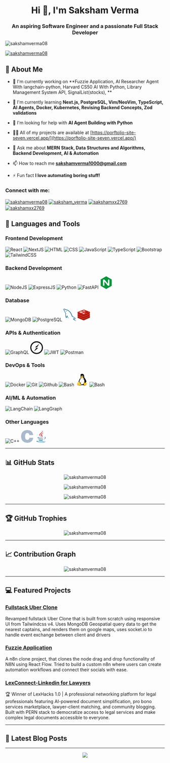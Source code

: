 <h1 align="center">Hi 👋, I'm Saksham Verma</h1>
<h3 align="center">An aspiring Software Engineer and a passionate Full Stack Developer</h3>

<p align="left"> <img src="https://komarev.com/ghpvc/?username=sakshamverma08&label=Profile%20views&color=0e75b6&style=flat" alt="sakshamverma08" /> </p>

<p align="left"> <a href="https://github.com/ryo-ma/github-profile-trophy"><img src="https://github-profile-trophy.vercel.app/?username=sakshamverma08" alt="sakshamverma08" /></a> </p>

## 🚀 About Me

- 🔭 I'm currently working on **Fuzzie Application, AI Researcher Agent With langchain-python, Harvard CS50 AI With Python, Library Management System API, SignalList(stocks), **

- 🌱 I'm currently learning **Next.js, PostgreSQL, Vim/NeoVim, TypeScript, AI Agents, Docker, Kubernetes, Revising Backend Concepts, Zod validations**

- 🤝 I'm looking for help with **AI Agent Building with Python**

- 👨‍💻 All of my projects are available at [https://porftolio-site-seven.vercel.app/](https://porftolio-site-seven.vercel.app/)

- 💬 Ask me about **MERN Stack, Data Structures and Algorithms, Backend Development, AI & Automation**

- 📫 How to reach me **sakshamverma1000@gmail.com**

- ⚡ Fun fact **I love automating boring stuff!**

<h3 align="left">Connect with me:</h3>
<p align="left">
<a href="https://linkedin.com/in/sakshamverma08" target="blank"><img align="center" src="https://raw.githubusercontent.com/rahuldkjain/github-profile-readme-generator/master/src/images/icons/Social/linked-in-alt.svg" alt="sakshamverma08" height="30" width="40" /></a>
<a href="https://stackoverflow.com/users/saksham_verma" target="blank"><img align="center" src="https://raw.githubusercontent.com/rahuldkjain/github-profile-readme-generator/master/src/images/icons/Social/stack-overflow.svg" alt="saksham_verma" height="30" width="40" /></a>
<a href="https://instagram.com/sakshamxx2769" target="blank"><img align="center" src="https://raw.githubusercontent.com/rahuldkjain/github-profile-readme-generator/master/src/images/icons/Social/instagram.svg" alt="sakshamxx2769" height="30" width="40" /></a>
<a href="https://www.leetcode.com/sakshamxx2769" target="blank"><img align="center" src="https://raw.githubusercontent.com/rahuldkjain/github-profile-readme-generator/master/src/images/icons/Social/leet-code.svg" alt="sakshamxx2769" height="30" width="40" /></a>
</p>

## 🧰 Languages and Tools

### Frontend Development
<p align="left">
<img src="https://devicon-website.vercel.app/api/react/original.svg" alt="React" width="40" height="40"/>
<img src="https://devicon-website.vercel.app/api/nextjs/original.svg?color=%23FFFFFF" alt="NextJS" width="40" height="40"/>
<img src="https://cdn.jsdelivr.net/gh/devicons/devicon/icons/html5/html5-plain.svg" alt="HTML" width="40" height="40"/>
<img src="https://cdn.jsdelivr.net/gh/devicons/devicon/icons/css3/css3-plain.svg" alt="CSS" width="40" height="40"/>
<img src="https://cdn.jsdelivr.net/gh/devicons/devicon/icons/javascript/javascript-plain.svg" alt="JavaScript" width="40" height="40"/>
<img src="https://devicon-website.vercel.app/api/typescript/original.svg" alt="TypeScript" width="40" height="40"/>
<img src="https://devicon-website.vercel.app/api/bootstrap/original.svg" alt="Bootstrap" width="40" height="40"/>
<img src="https://devicon-website.vercel.app/api/tailwindcss/plain.svg" alt="TailwindCSS" width="40" height="40"/>
</p>

### Backend Development
<p align="left">
<img src="https://devicon-website.vercel.app/api/nodejs/original.svg" alt="NodeJS" width="40" height="40"/>
<img src="https://devicon-website.vercel.app/api/express/original.svg?color=%23FFFFFF" alt="ExpressJS" width="40" height="40"/>
<img src="https://cdn.jsdelivr.net/gh/devicons/devicon/icons/python/python-plain.svg" alt="Python" width="40" height="40"/>
<img src="https://devicon-website.vercel.app/api/fastapi/original.svg" alt="FastAPI" width="40" height="40"/>
<img src="https://raw.githubusercontent.com/devicons/devicon/master/icons/nginx/nginx-original.svg" alt="Nginx" width="40" height="40"/>
</p>

### Database
<p align="left">
<img src="https://devicon-website.vercel.app/api/mongodb/original.svg" alt="MongoDB" width="40" height="40"/>
<img src="https://devicon-website.vercel.app/api/postgresql/original.svg" alt="PostgreSQL" width="40" height="40"/>
<img src="https://raw.githubusercontent.com/devicons/devicon/master/icons/mysql/mysql-original.svg" alt="MySQL" width="40" height="40"/>
<img src="https://raw.githubusercontent.com/devicons/devicon/master/icons/redis/redis-original.svg" alt="Redis" width="40" height="40"/>
</p>

### APIs & Authentication
<p align="left">
<img src="https://devicon-website.vercel.app/api/graphql/plain.svg" alt="GraphQL" width="40" height="40"/>
<img src="https://raw.githubusercontent.com/devicons/devicon/master/icons/socketio/socketio-original.svg" alt="Socket.io" width="40" height="40"/>
<img src="https://cdn.worldvectorlogo.com/logos/jwt-3.svg" alt="JWT" width="40" height="40"/>
<img src="https://www.vectorlogo.zone/logos/getpostman/getpostman-icon.svg" alt="Postman" width="40" height="40"/>
</p>

### DevOps & Tools
<p align="left">
<img src="https://devicon-website.vercel.app/api/docker/original.svg" alt="Docker" width="40" height="40"/>
<img src="https://cdn.jsdelivr.net/gh/devicons/devicon/icons/git/git-original.svg" alt="Git" width="40" height="40"/>
<img src="https://devicon-website.vercel.app/api/github/original.svg?color=%23FFFFFF" alt="Github" width="40" height="40"/>
<img src="https://cdn.jsdelivr.net/gh/devicons/devicon/icons/bash/bash-original.svg" alt="Bash" width="40" height="40"/>
<img src="https://raw.githubusercontent.com/devicons/devicon/master/icons/linux/linux-original.svg" alt="Linux" width="40" height="40"/>
<img src="https://www.vectorlogo.zone/logos/gnu_bash/gnu_bash-icon.svg" alt="Bash" width="40" height="40"/>
</p>

### AI/ML & Automation
<p align="left">
<img src="https://python.langchain.com/img/brand/wordmark.png" alt="LangChain" width="45" height="45"/> 
  <img src="https://avatars.githubusercontent.com/u/126733545?s=200&v=4" alt="LangGraph" width="45" height="45"/>
</p>

### Other Languages
<p align="left">
<img src="https://devicon-website.vercel.app/api/cplusplus/original.svg" alt="C++" width="40" height="40"/>
<img src="https://raw.githubusercontent.com/devicons/devicon/master/icons/c/c-original.svg" alt="C" width="40" height="40"/>
<img src="https://raw.githubusercontent.com/devicons/devicon/master/icons/java/java-original.svg" alt="Java" width="40" height="40"/>
</p>

---

## 📊 GitHub Stats

<p align="center">
  <img src="https://github-readme-stats.vercel.app/api?username=sakshamverma08&show_icons=true&theme=tokyonight&locale=en" alt="sakshamverma08" />
</p>

<p align="center">
  <img src="https://github-readme-streak-stats.herokuapp.com/?user=sakshamverma08&theme=tokyonight" alt="sakshamverma08" />
</p>

<p align="center">
  <img src="https://github-readme-stats.vercel.app/api/top-langs?username=sakshamverma08&show_icons=true&theme=tokyonight&locale=en&layout=compact" alt="sakshamverma08" />
</p>

---

## 🏆 GitHub Trophies
<p align="center">
  <img src="https://github-profile-trophy.vercel.app/?username=sakshamverma08&theme=darkhub&no-frame=true&row=1&column=7" alt="sakshamverma08" />
</p>

---

## 📈 Contribution Graph
<p align="center">
  <img src="https://github-readme-activity-graph.vercel.app/graph?username=sakshamverma08&theme=tokyo-night" alt="sakshamverma08" />
</p>

---

## 💻 Featured Projects

### [Fullstack Uber Clone](https://uber-project-jade.vercel.app/)
Revamped fullstack Uber Clone that is built from scratch using responsive UI from Tailwindcss v4. Uses MongoDB Geospatial query data to get the nearest captains, and renders them on google maps, uses socket.io to handle event exchange between client and drivers

### [Fuzzie Application](https://fuzzie-application.vercel.app/)
A n8n clone project, that clones the node drag and drop functionality of N8N using React Flow. Tried to build a custom n8n where users can create automation workflows and connect their socials with ease.

### [LexConnect-Linkedin for Lawyers](https://lexconnect-lemon.vercel.app/)
🏆 Winner of LexHacks 1.0 | A professional networking platform for legal professionals featuring AI-powered document simplification, pro bono services marketplace, lawyer-client matching, and community blogging. Built with PERN stack to democratize access to legal services and make complex legal documents accessible to everyone.

---

## 📝 Latest Blog Posts
<!-- BLOG-POST-LIST:START -->
<!-- BLOG-POST-LIST:END -->

---

<p align="center">
  <img src="https://capsule-render.vercel.app/api?type=waving&color=gradient&height=100&section=footer"/>
</p>
